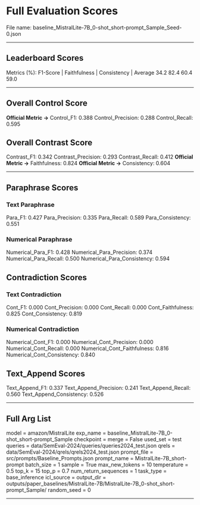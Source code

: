 # Full Evaluation Scores

File name: baseline_MistralLite-7B_0-shot_short-prompt_Sample_Seed-0.json


---

## Leaderboard Scores

Metrics (%): F1-Score | Faithfulness | Consistency | Average
                34.2            82.4              60.4           59.0

---

## Overall Control Score

**Official Metric ->** Control_F1: 0.388
Control_Precision: 0.288
Control_Recall: 0.595

## Overall Contrast Score

Contrast_F1: 0.342
Contrast_Precision: 0.293
Contrast_Recall: 0.412
**Official Metric ->** Faithfulness: 0.824
**Official Metric ->** Consistency: 0.604

---


## Paraphrase Scores


### Text Paraphrase

Para_F1: 0.427
Para_Precision: 0.335
Para_Recall: 0.589
Para_Consistency: 0.551


### Numerical Paraphrase

Numerical_Para_F1: 0.428
Numerical_Para_Precision: 0.374
Numerical_Para_Recall: 0.500
Numerical_Para_Consistency: 0.594


## Contradiction Scores


### Text Contradiction

Cont_F1: 0.000
Cont_Precision: 0.000
Cont_Recall: 0.000
Cont_Faithfulness: 0.825
Cont_Consistency: 0.819


### Numerical Contradiction

Numerical_Cont_F1: 0.000
Numerical_Cont_Precision: 0.000
Numerical_Cont_Recall: 0.000
Numerical_Cont_Faithfulness: 0.816
Numerical_Cont_Consistency: 0.840


## Text_Append Scores

Text_Append_F1: 0.337
Text_Append_Precision: 0.241
Text_Append_Recall: 0.560
Text_Append_Consistency: 0.526

---

## Full Arg List

model = amazon/MistralLite
exp_name = baseline_MistralLite-7B_0-shot_short-prompt_Sample
checkpoint = 
merge = False
used_set = test
queries = data/SemEval-2024/queries/queries2024_test.json
qrels = data/SemEval-2024/qrels/qrels2024_test.json
prompt_file = src/prompts/Baseline_Prompts.json
prompt_name = MistralLite-7B_short-prompt
batch_size = 1
sample = True
max_new_tokens = 10
temperature = 0.5
top_k = 15
top_p = 0.7
num_return_sequences = 1
task_type = base_inference
icl_source = 
output_dir = outputs/paper_baselines/MistralLite-7B/MistralLite-7B_0-shot_short-prompt_Sample/
random_seed = 0

---

